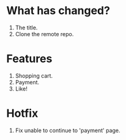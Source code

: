 # What has changed?
1. The title.
2. Clone the remote repo.

# Features
1. Shopping cart.
2. Payment.
3. Like!

# Hotfix
1. Fix unable to continue to 'payment' page.
